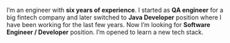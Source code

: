 I’m an engineer with **six years of experience**. I started as **QA engineer** for a big fintech company and later switched to **Java Developer** position where I have been working for the last few years. Now I’m looking for **Software Engineer / Developer** position. I’m opened to learn a new tech stack.